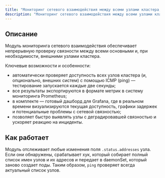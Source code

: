```yaml
---
title: "Мониторинг сетевого взаимодействия между всеми узлами кластера, а также (опционально) до дополнительных внешних узлов"
description: "Мониторинг сетевого взаимодействия между всеми узлами кластера, а также (опционально) до дополнительных внешних узлов."
---
```


## Описание

Модуль мониторинга сетевого взаимодействия обеспечивает непрерывную проверку связности между всеми основными и, при необходимости, внешними узлами кластера.

Ключевые возможности и особенности:

- автоматически проверяет доступность всех узлов кластера (и, опционально, внешних систем) с помощью ICMP (ping) — тестирование запускается каждые две секунды;
- все результаты экспортируются в формате метрик в систему мониторинга Prometheus;
- в комплекте — готовый дашборд для Grafana, где в реальном времени визуализируются текущая доступность, графики задержек и потенциальные проблемы с сетевой связностью;
- позволяет быстро выявлять узлы с деградировавшей связностью и ускоряет реакцию на инциденты.

## Как работает

Модуль отслеживает любые изменения поля `.status.addresses` узла. Если они обнаружены, срабатывает хук, который собирает полный список имен узлов и их адресов и передает в daemonSet, который заново создает поды.
Таким образом, `ping` проверяет всегда актуальный список узлов.
